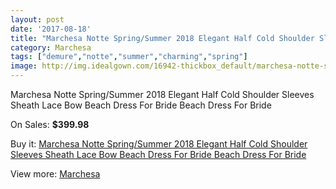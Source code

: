 ```yaml
---
layout: post
date: '2017-08-18'
title: "Marchesa Notte Spring/Summer 2018 Elegant Half Cold Shoulder Sleeves Sheath Lace Bow Beach Dress For Bride Beach Dress For Bride"
category: Marchesa
tags: ["demure","notte","summer","charming","spring"]
image: http://img.idealgown.com/16942-thickbox_default/marchesa-notte-spring-summer-2018-elegant-half-cold-shoulder-sleeves-sheath-lace-bow-beach-dress-for-bride-beach-dress-for-bride.jpg
---
```

Marchesa Notte Spring/Summer 2018 Elegant Half Cold Shoulder Sleeves Sheath Lace Bow Beach Dress For Bride Beach Dress For Bride

On Sales: **$399.98**
<a href="https://www.idealgown.com/en/marchesa/6711-marchesa-notte-spring-summer-2018-elegant-half-cold-shoulder-sleeves-sheath-lace-bow-beach-dress-for-bride-beach-dress-for-bride.html"><amp-img layout="responsive" width="600" height="600" src="//img.idealgown.com/16942-thickbox_default/marchesa-notte-spring-summer-2018-elegant-half-cold-shoulder-sleeves-sheath-lace-bow-beach-dress-for-bride-beach-dress-for-bride.jpg" alt="Marchesa Notte Spring/Summer 2018 Elegant Half Cold Shoulder Sleeves Sheath Lace Bow Beach Dress For Bride Beach Dress For Bride 0" /></a>

Buy it: [Marchesa Notte Spring/Summer 2018 Elegant Half Cold Shoulder Sleeves Sheath Lace Bow Beach Dress For Bride Beach Dress For Bride](https://www.idealgown.com/en/marchesa/6711-marchesa-notte-spring-summer-2018-elegant-half-cold-shoulder-sleeves-sheath-lace-bow-beach-dress-for-bride-beach-dress-for-bride.html "Marchesa Notte Spring/Summer 2018 Elegant Half Cold Shoulder Sleeves Sheath Lace Bow Beach Dress For Bride Beach Dress For Bride")

View more: [Marchesa](https://www.idealgown.com/en/108-marchesa "Marchesa")
